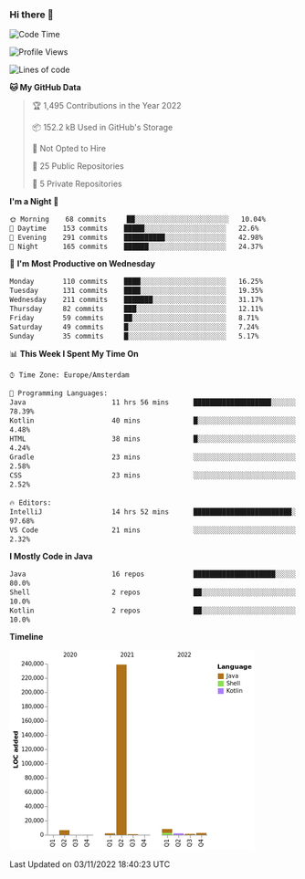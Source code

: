 ### Hi there 👋


<!--START_SECTION:waka-->
![Code Time](http://img.shields.io/badge/Code%20Time-2%2C582%20hrs%203%20mins-blue)

![Profile Views](http://img.shields.io/badge/Profile%20Views-0-blue)

![Lines of code](https://img.shields.io/badge/From%20Hello%20World%20I%27ve%20Written-263%20Thousand%20lines%20of%20code-blue)

**🐱 My GitHub Data** 

> 🏆 1,495 Contributions in the Year 2022
 > 
> 📦 152.2 kB Used in GitHub's Storage 
 > 
> 🚫 Not Opted to Hire
 > 
> 📜 25 Public Repositories 
 > 
> 🔑 5 Private Repositories  
 > 
**I'm a Night 🦉** 

```text
🌞 Morning    68 commits     ██░░░░░░░░░░░░░░░░░░░░░░░   10.04% 
🌆 Daytime    153 commits    █████░░░░░░░░░░░░░░░░░░░░   22.6% 
🌃 Evening    291 commits    ██████████░░░░░░░░░░░░░░░   42.98% 
🌙 Night      165 commits    ██████░░░░░░░░░░░░░░░░░░░   24.37%

```
📅 **I'm Most Productive on Wednesday** 

```text
Monday       110 commits    ████░░░░░░░░░░░░░░░░░░░░░   16.25% 
Tuesday      131 commits    ████░░░░░░░░░░░░░░░░░░░░░   19.35% 
Wednesday    211 commits    ███████░░░░░░░░░░░░░░░░░░   31.17% 
Thursday     82 commits     ███░░░░░░░░░░░░░░░░░░░░░░   12.11% 
Friday       59 commits     ██░░░░░░░░░░░░░░░░░░░░░░░   8.71% 
Saturday     49 commits     █░░░░░░░░░░░░░░░░░░░░░░░░   7.24% 
Sunday       35 commits     █░░░░░░░░░░░░░░░░░░░░░░░░   5.17%

```


📊 **This Week I Spent My Time On** 

```text
⌚︎ Time Zone: Europe/Amsterdam

💬 Programming Languages: 
Java                     11 hrs 56 mins      ███████████████████░░░░░░   78.39% 
Kotlin                   40 mins             █░░░░░░░░░░░░░░░░░░░░░░░░   4.48% 
HTML                     38 mins             █░░░░░░░░░░░░░░░░░░░░░░░░   4.24% 
Gradle                   23 mins             ░░░░░░░░░░░░░░░░░░░░░░░░░   2.58% 
CSS                      23 mins             ░░░░░░░░░░░░░░░░░░░░░░░░░   2.52%

🔥 Editors: 
IntelliJ                 14 hrs 52 mins      ████████████████████████░   97.68% 
VS Code                  21 mins             ░░░░░░░░░░░░░░░░░░░░░░░░░   2.32%

```

**I Mostly Code in Java** 

```text
Java                     16 repos            ████████████████████░░░░░   80.0% 
Shell                    2 repos             ██░░░░░░░░░░░░░░░░░░░░░░░   10.0% 
Kotlin                   2 repos             ██░░░░░░░░░░░░░░░░░░░░░░░   10.0%

```


**Timeline**

![Chart not found](https://raw.githubusercontent.com/powercasgamer/powercasgamer/master/charts/bar_graph.png) 


 Last Updated on 03/11/2022 18:40:23 UTC
<!--END_SECTION:waka-->
